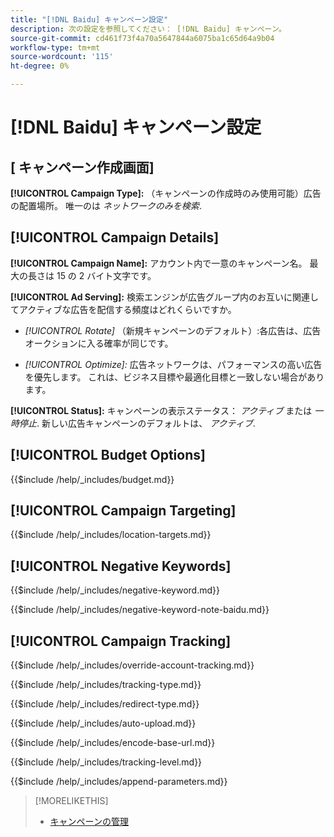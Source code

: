 ```yaml
---
title: "[!DNL Baidu] キャンペーン設定"
description: 次の設定を参照してください： [!DNL Baidu] キャンペーン。
source-git-commit: cd461f73f4a70a5647844a6075ba1c65d64a9b04
workflow-type: tm+mt
source-wordcount: '115'
ht-degree: 0%

---
```


# [!DNL Baidu] キャンペーン設定

## \[ キャンペーン作成画面\]

**[!UICONTROL Campaign Type]:** （キャンペーンの作成時のみ使用可能）広告の配置場所。 唯一のは *ネットワークのみを検索*.

## [!UICONTROL Campaign Details]

**[!UICONTROL Campaign Name]:** アカウント内で一意のキャンペーン名。 最大の長さは 15 の 2 バイト文字です。

**[!UICONTROL Ad Serving]:**
検索エンジンが広告グループ内のお互いに関連してアクティブな広告を配信する頻度はどれくらいですか。

* *[!UICONTROL Rotate]* （新規キャンペーンのデフォルト）:各広告は、広告オークションに入る確率が同じです。

* *[!UICONTROL Optimize]:*  広告ネットワークは、パフォーマンスの高い広告を優先します。 これは、ビジネス目標や最適化目標と一致しない場合があります。

**[!UICONTROL Status]:** キャンペーンの表示ステータス： *アクティブ* または *一時停止*. 新しい広告キャンペーンのデフォルトは、 *アクティブ*.

## [!UICONTROL Budget Options]

<!-- **[!UICONTROL Budget]:** -->

{{$include /help/_includes/budget.md}}

## [!UICONTROL Campaign Targeting]

<!-- **[!UICONTROL Location Targets]:** -->

{{$include /help/_includes/location-targets.md}}

## [!UICONTROL Negative Keywords]

<!-- **[!UICONTROL Campaign Negative Keywords]:** -->

{{$include /help/_includes/negative-keyword.md}}

<!-- Note for **[!UICONTROL Campaign Negative Keywords]:** -->

{{$include /help/_includes/negative-keyword-note-baidu.md}}

## [!UICONTROL Campaign Tracking]

<!-- **[!UICONTROL Override Account Tracking]:** -->

{{$include /help/_includes/override-account-tracking.md}}

<!-- **[!UICONTROL Tracking Type]:** -->

{{$include /help/_includes/tracking-type.md}}

<!-- **[!UICONTROL Redirect Type]:** -->

{{$include /help/_includes/redirect-type.md}}

<!-- **[!UICONTROL Auto Upload]:** -->

{{$include /help/_includes/auto-upload.md}}

<!-- **[!UICONTROL Encode Base URL]:** -->

{{$include /help/_includes/encode-base-url.md}}

<!-- **[!UICONTROL Tracking Level]:** -->

{{$include /help/_includes/tracking-level.md}}

<!-- **[!UICONTROL Append Parameters]:** -->

{{$include /help/_includes/append-parameters.md}}

>[!MORELIKETHIS]
>
>* [キャンペーンの管理](/help/search-social-commerce/campaign-management/campaigns/campaign-manage.md)

